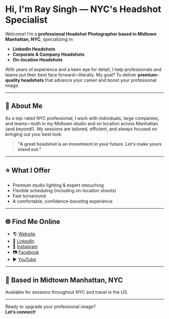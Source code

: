 # Hi, I'm Ray Singh — NYC's Headshot Specialist

Welcome! I’m a **professional Headshot Photographer based in Midtown Manhattan, NYC**, specializing in:

- **LinkedIn Headshots**
- **Corporate & Company Headshots**
- **On-location Headshots**

With years of experience and a keen eye for detail, I help professionals and teams put their best face forward—literally. My goal? To deliver **premium-quality headshots** that advance your career and boost your professional image.

---

## 💼 About Me

As a top-rated NYC professional, I work with individuals, large companies, and teams—both in my Midtown studio and on location across Manhattan (and beyond!). My sessions are tailored, efficient, and always focused on bringing out your best look.

> **"A great headshot is an investment in your future. Let’s make yours stand out."**

---

## ⭐ What I Offer

- Premium studio lighting & expert retouching
- Flexible scheduling (including on-location shoots)
- Fast turnaround
- A comfortable, confidence-boosting experience

---

## 🌐 Find Me Online

- 🌎 [Website](https://www.headshotspecialist.com)
- 💼 [LinkedIn](https://www.linkedin.com/in/headshotspecialist)
- 📸 [Instagram](https://instagram.com/raysinghphotography)
- 📷 [Facebook](https://facebook.com/Headshotspecialistnyc)
- ▶️ [YouTube](https://youtube.com/channel/UClF1918e5JoIvonsTqHsdxw)

---

## 📍 Based in Midtown Manhattan, NYC
Available for sessions throughout NYC and travel in the US.

---

Ready to upgrade your professional image?  
**Let’s connect!**
